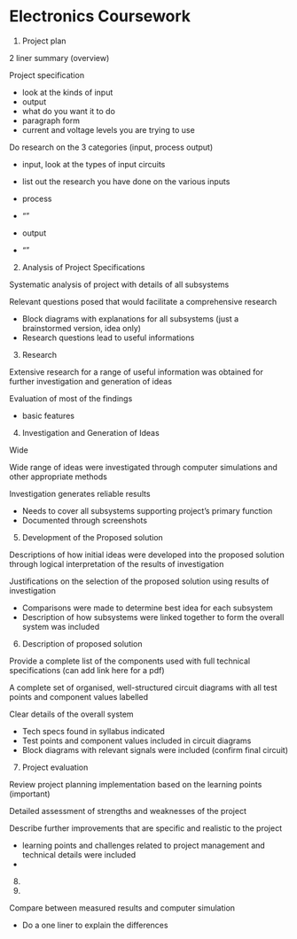 # Electronics Coursework

1. Project plan

2 liner summary (overview)

Project specification

- look at the kinds of input
- output
- what do you want it to do
- paragraph form
- current and voltage levels you are trying to use

Do research on the 3 categories (input, process output)

- input, look at the types of input circuits

- list out the research you have done on the various inputs

- process

- “”

- output

- “”

2. Analysis of Project Specifications

Systematic analysis of project with details of all subsystems

Relevant questions posed that would facilitate a comprehensive research

- Block diagrams with explanations for all subsystems (just a brainstormed version, idea only)
- Research questions lead to useful informations

3. Research

Extensive research for a range of useful information was obtained for further investigation and generation of ideas

Evaluation of most of the findings

- basic features

4. Investigation and Generation of Ideas

Wide

Wide range of ideas were investigated through computer simulations and other appropriate methods

Investigation generates reliable results

- Needs to cover all subsystems supporting project’s primary function
- Documented through screenshots

5. Development of the Proposed solution

Descriptions of how initial ideas were developed into the proposed solution through logical interpretation of the results of investigation

Justifications on the selection of the proposed solution using results of investigation

- Comparisons were made to determine best idea for each subsystem
- Description of how subsystems were linked together to form the overall system was included

6. Description of proposed solution

Provide a complete list of the components used with full technical specifications (can add link here for a pdf)

A complete set of organised, well-structured circuit diagrams with all test points and component values labelled

Clear details of the overall system

- Tech specs found in syllabus indicated
- Test points and component values included in circuit diagrams
- Block diagrams with relevant signals were included (confirm final circuit)

7. Project evaluation

Review project planning implementation based on the learning points (important)

Detailed assessment of strengths and weaknesses of the project

Describe further improvements that are specific and realistic to the project

- learning points and challenges related to project management and technical details were included
- 

8.

11.

Compare between measured results and computer simulation

- Do a one liner to explain the differences